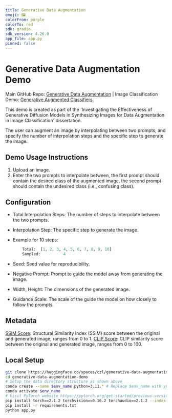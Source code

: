 ```yaml
---
title: Generative Data Augmentation
emoji: 🖼
colorFrom: purple
colorTo: red
sdk: gradio
sdk_version: 4.26.0
app_file: app.py
pinned: false
---
```


# Generative Data Augmentation Demo

Main GitHub Repo: [Generative Data Augmentation](https://github.com/zhulinchng/generative-data-augmentation) | Image Classification Demo: [Generative Augmented Classifiers](https://huggingface.co/spaces/czl/generative-augmented-classifiers).

This demo is created as part of the 'Investigating the Effectiveness of Generative Diffusion Models in Synthesizing Images for Data Augmentation in Image Classification' dissertation.

The user can augment an image by interpolating between two prompts, and specify the number of interpolation steps and the specific step to generate the image.

## Demo Usage Instructions

1. Upload an image.
2. Enter the two prompts to interpolate between, the first prompt should contain the desired class of the augmented image, the second prompt should contain the undesired class (i.e., confusing class).

## Configuration

- Total Interpolation Steps: The number of steps to interpolate between the two prompts.
- Interpolation Step: The specific step to generate the image.
- Example for 10 steps:

    ```python
        Total:  [1, 2, 3, 4, 5, 6, 7, 8, 9, 10]
        Sampled:          4
    ```

- Seed: Seed value for reproducibility.
- Negative Prompt: Prompt to guide the model away from generating the image.
- Width, Height: The dimensions of the generated image.
- Guidance Scale: The scale of the guide the model on how closely to follow the prompts.

## Metadata

[SSIM Score](https://lightning.ai/docs/torchmetrics/stable/image/structural_similarity.html): Structural Similarity Index (SSIM) score between the original and generated image, ranges from 0 to 1.
[CLIP Score](https://lightning.ai/docs/torchmetrics/stable/multimodal/clip_score.html): CLIP similarity score between the original and generated image, ranges from 0 to 100.

## Local Setup

```bash
git clone https://huggingface.co/spaces/czl/generative-data-augmentation-demo
cd generative-data-augmentation-demo
# Setup the data directory structure as shown above
conda create --name $env_name python=3.11.* # Replace $env_name with your environment name
conda activate $env_name
# Visit PyTorch website https://pytorch.org/get-started/previous-versions/#v212 for PyTorch installation instructions.
pip install torch==2.1.2 torchvision==0.16.2 torchaudio==2.1.2 --index-url # Obtain the correct URL from the PyTorch website
pip install -r requirements.txt
python app.py
```
